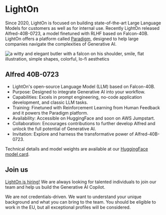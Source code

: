 # LightOn

Since 2020, LightOn is focused on building state-of-the-art Large Language Models for customers as well as for internal use. Recently LightOn released Alfred-40B-0723, a model finetuned with RLHF based on Falcon-40B. LightOn offers a platform called [Paradigm](https://www.lighton.ai/), designed to help large companies navigate the complexities of Generative AI.

![a witty and elegant butler with a falcon on his shoulder, smile, flat illustration, simple shapes, colorful, lo-fi aesthetics](https://i.ibb.co/28dVbkB/alfred-mini-1.png)

## Alfred 40B-0723
* LightOn's open-source Language Model (LLM) based on Falcon-40B.
* Purpose: Designed to integrate Generative AI into your workflow.
* Capabilities: Excels in prompt engineering, no-code application development, and classic LLM tasks.
* Training: Finetuned with Reinforcement Learning from Human Feedback and it powers the Paradigm platform.
* Availability: Accessible on HuggingFace and soon on AWS Jumpstart.
* Collaboration: Encourages contributions to further develop Alfred and unlock the full potential of Generative AI.
* Invitation: Explore and harness the transformative power of Alfred-40B-0723.

Technical details and model weights are available at our [HuggingFace model card](https://huggingface.co/lightonai/alfred-40b-0723).

## Join us

[LightOn is hiring!](https://www.lighton.ai/jobs) We are always looking for talented individuals to join our team and help us build the Generative AI Copilot. 

We are not credentials-driven. We want to understand your unique background and what you can bring to the team. You should be eligible to work in the EU, but all exceptional profiles will be considered.
